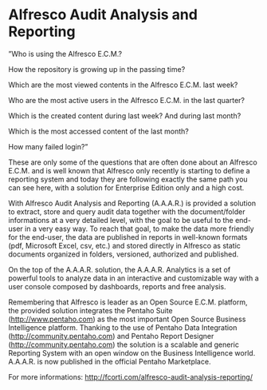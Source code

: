 Alfresco Audit Analysis and Reporting
===

”Who is using the Alfresco E.C.M.?

How the repository is growing up in the passing time?

Which are the most viewed contents in the Alfresco E.C.M. last week?

Who are the most active users in the Alfresco E.C.M. in the last quarter?

Which is the created content during last week? And during last month?

Which is the most accessed content of the last month?

How many failed login?”

These are only some of the questions that are often done about an Alfresco E.C.M. and is well known that Alfresco only recently is starting to define a reporting system and today they are following exactly the same path you can see here, with a solution for Enterprise Edition only and a high cost.

With Alfresco Audit Analysis and Reporting (A.A.A.R.) is provided a solution to extract, store and query audit data together with the document/folder informations at a very detailed level, with the goal to be useful to the end-user in a very easy way. To reach that goal, to make the data more friendly for the end-user, the data are published in reports in well-known formats (pdf, Microsoft Excel, csv, etc.) and stored directly in Alfresco as static documents organized in folders, versioned, authorized and published.

On the top of the A.A.A.R. solution, the A.A.A.R. Analytics is a set of powerful tools to analyze data in an interactive and customizable way with a user console composed by dashboards, reports and free analysis.

Remembering that Alfresco is leader as an Open Source E.C.M. platform, the provided solution integrates the Pentaho Suite (http://www.pentaho.com) as the most important Open Source Business Intelligence platform. Thanking to the use of Pentaho Data Integration (http://community.pentaho.com) and Pentaho Report Designer (http://community.pentaho.com) the solution is a scalable and generic Reporting System with an open window on the Business Intelligence world. A.A.A.R. is now published in the official Pentaho Marketplace.

For more informations:
http://fcorti.com/alfresco-audit-analysis-reporting/

